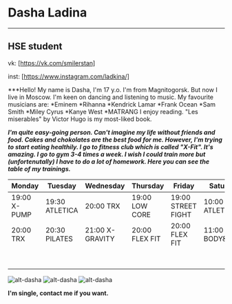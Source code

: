 # Dasha Ladina
----------------------------------------------------------------------------------------------------------------------------------------
## HSE student

vk: [https://vk.com/smilerstan]

inst: [https://www.instagram.com/ladkina/]

***Hello! My name is Dasha, I'm 17 y.o. I'm from Magnitogorsk. But now I live in Moscow. 
I'm keen on dancing and listening to music. My favourite musicians are:
*Eminem
*Rihanna
*Kendrick Lamar
*Frank Ocean
*Sam Smith
*Miley Cyrus 
*Kanye West
*MATRANG
I enjoy reading. "Les miserables" by Victor Hugo is my most-liked book. 

***I'm quite easy-going person. Can't imagine my life without friends and food. Cakes and chokolates are the best food for me. However, I'm trying to start eating healthily.
I go to fitness club which is called "X-Fit". It's amazing. I go to gym 3-4 times a week. I wish I could train more but (unfortenutally) I have to do a lot of homework.
Here you can see the table of my trainings.***

|   Monday   |    Tuesday   |    Wednesday   |   Thursday   |      Friday      |    Saturday   |     Sunday     |
|------------|--------------|----------------|--------------|------------------|---------------|----------------|
|19:00 X-PUMP|19:30 ATLETICA|20:00 TRX       |19:00 LOW CORE|19:00 STREET FIGHT|10:00 ATLETICA |12:00 X-RACE PRO|
|20:00 TRX   |20:30 PILATES |21:00 X-GRAVITY |20:00 FLEX FIT|20:00 FLEX FIT    |11:00 BODY&MIND|13:00 ATLETICA  |
|            |              |                |              |                  |               |14:00 FLEX FIT  |

![alt-dasha](https://pp.userapi.com/c837428/v837428021/608d5/StWJGN8n0p0.jpg)
![alt-dasha](https://pp.userapi.com/c631119/v631119946/513a6/ae0MoS0cJBU.jpg)
![alt-dasha](https://pp.userapi.com/c621511/v621511946/14bdb/IRPeTuOMqbY.jpg)


**I'm single, contact me if you want.**
